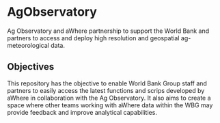 # AgObservatory

Ag Observatory and aWhere partnership to support the World Bank and partners to access and deploy high resolution and geospatial ag-meteorological data.

## Objectives

This repository has the objective to enable World Bank Group staff and partners to easily access the latest functions and scrips developed by aWhere in collaboration with the Ag Observatory. It also aims to create a space where other teams working with aWhere data within the WBG may provide feedback and improve analytical capabilities.